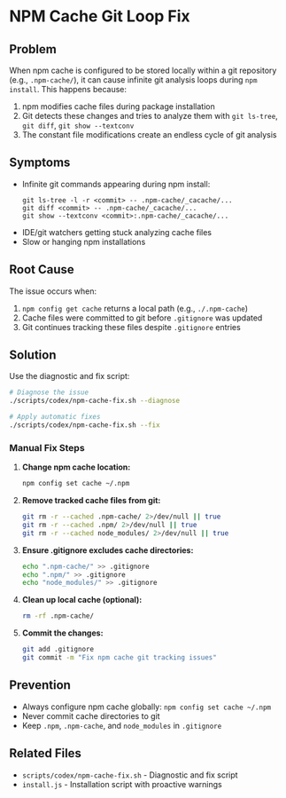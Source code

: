 # NPM Cache Git Loop Fix

## Problem

When npm cache is configured to be stored locally within a git repository (e.g., `.npm-cache/`), it can cause infinite git analysis loops during `npm install`. This happens because:

1. npm modifies cache files during package installation
2. Git detects these changes and tries to analyze them with `git ls-tree`, `git diff`, `git show --textconv`
3. The constant file modifications create an endless cycle of git analysis

## Symptoms

- Infinite git commands appearing during npm install:
  ```
  git ls-tree -l -r <commit> -- .npm-cache/_cacache/...
  git diff <commit> -- .npm-cache/_cacache/...
  git show --textconv <commit>:.npm-cache/_cacache/...
  ```
- IDE/git watchers getting stuck analyzing cache files
- Slow or hanging npm installations

## Root Cause

The issue occurs when:
1. `npm config get cache` returns a local path (e.g., `./.npm-cache`)
2. Cache files were committed to git before `.gitignore` was updated
3. Git continues tracking these files despite `.gitignore` entries

## Solution

Use the diagnostic and fix script:

```bash
# Diagnose the issue
./scripts/codex/npm-cache-fix.sh --diagnose

# Apply automatic fixes
./scripts/codex/npm-cache-fix.sh --fix
```

### Manual Fix Steps

1. **Change npm cache location:**
   ```bash
   npm config set cache ~/.npm
   ```

2. **Remove tracked cache files from git:**
   ```bash
   git rm -r --cached .npm-cache/ 2>/dev/null || true
   git rm -r --cached .npm/ 2>/dev/null || true
   git rm -r --cached node_modules/ 2>/dev/null || true
   ```

3. **Ensure .gitignore excludes cache directories:**
   ```bash
   echo ".npm-cache/" >> .gitignore
   echo ".npm/" >> .gitignore
   echo "node_modules/" >> .gitignore
   ```

4. **Clean up local cache (optional):**
   ```bash
   rm -rf .npm-cache/
   ```

5. **Commit the changes:**
   ```bash
   git add .gitignore
   git commit -m "Fix npm cache git tracking issues"
   ```

## Prevention

- Always configure npm cache globally: `npm config set cache ~/.npm`
- Never commit cache directories to git
- Keep `.npm`, `.npm-cache`, and `node_modules` in `.gitignore`

## Related Files

- `scripts/codex/npm-cache-fix.sh` - Diagnostic and fix script
- `install.js` - Installation script with proactive warnings
